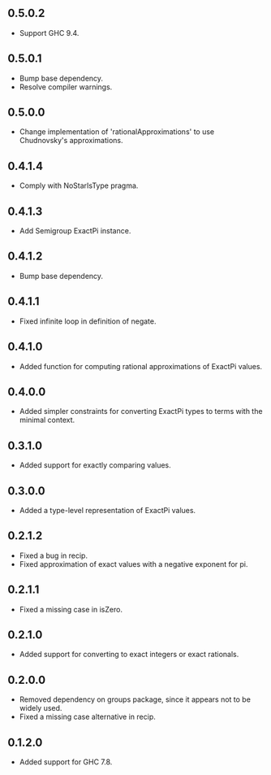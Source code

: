 0.5.0.2
-------
* Support GHC 9.4.

0.5.0.1
-------
* Bump base dependency.
* Resolve compiler warnings.

0.5.0.0
-------
* Change implementation of 'rationalApproximations' to use Chudnovsky's approximations.

0.4.1.4
-------
* Comply with NoStarIsType pragma.

0.4.1.3
-------
* Add Semigroup ExactPi instance.

0.4.1.2
-------
* Bump base dependency.

0.4.1.1
-------
* Fixed infinite loop in definition of negate.

0.4.1.0
-------
* Added function for computing rational approximations of ExactPi values.

0.4.0.0
-------
* Added simpler constraints for converting ExactPi types to terms with the minimal context.

0.3.1.0
-------
* Added support for exactly comparing values.

0.3.0.0
-------
* Added a type-level representation of ExactPi values.

0.2.1.2
-------
* Fixed a bug in recip.
* Fixed approximation of exact values with a negative exponent for pi.

0.2.1.1
-------
* Fixed a missing case in isZero.

0.2.1.0
-------
* Added support for converting to exact integers or exact rationals.

0.2.0.0
-------
* Removed dependency on groups package, since it appears not to be widely used.
* Fixed a missing case alternative in recip.

0.1.2.0
-------
* Added support for GHC 7.8.

